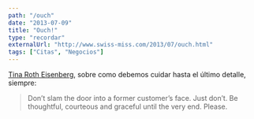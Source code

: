 ```yaml
---
path: "/ouch"
date: "2013-07-09"
title: "Ouch!"
type: "recordar"
externalUrl: "http://www.swiss-miss.com/2013/07/ouch.html"
tags: ["Citas", "Negocios"]
---
```


[Tina Roth Eisenberg](http://www.swiss-miss.com/2013/07/ouch.html), sobre como debemos cuidar hasta el último detalle, siempre:

> Don’t slam the door into a former customer’s face. Just don’t. Be thoughtful, courteous and graceful until the very end. Please.
